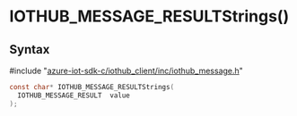 # IOTHUB_MESSAGE_RESULTStrings()

## Syntax

\#include "[azure-iot-sdk-c/iothub_client/inc/iothub_message.h](../iothub-message-h.md)"  
```C
const char* IOTHUB_MESSAGE_RESULTStrings(
  IOTHUB_MESSAGE_RESULT  value
);
```

